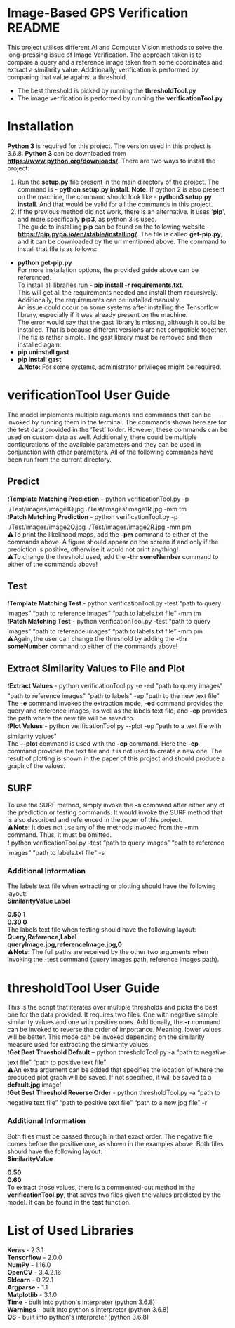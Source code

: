 # Image-Based GPS Verification README #
This project utilises different AI and Computer Vision methods
to solve the long-pressing issue of Image Verification. The approach
taken is to compare a query and a reference image taken from some coordinates
and extract a similarity value. Additionally, verification is performed by comparing
that value against a threshold.<br/>
- The best threshold is picked by running the **thresholdTool.py**<br/>
- The image verification is performed by running the **verificationTool.py**<br/>

# Installation #
**Python 3** is required for this project. The version used in this project is 3.6.8.
**Python 3** can be downloaded from **https://www.python.org/downloads/**. 
There are two ways to install the project:
1) Run the **setup.py** file present in the main directory of the project.
The command is - **python setup.py install**.
**Note:** If python 2 is also present on the machine, the command should
look like - **python3 setup.py install**. And that would be valid for all the commands in this project.
2) If the previous method did not work, there is an alternative.
It uses '**pip**', and more specifically **pip3**, as python 3 is used.<br/>
The guide to installing **pip** can be found on the following website - **https://pip.pypa.io/en/stable/installing/**.
The file is called **get-pip.py**, and it can be downloaded by the url mentioned above.
The command to install that file is as follows:<br/>
- **python get-pip.py**<br/>
For more installation options, the provided guide above can be referenced.<br/>
To install all libraries run - **pip install -r requirements.txt**.<br/>
This will get all the requirements needed and install them recursively.
Additionally, the requirements can be installed manually. <br/>
An issue could occur on some systems after installing the Tensorflow library, especially if it was already present on the machine. <br/>
The error would say that the gast library is missing, although it could be installed. That is because different versions are not compatible together. <br/>
The fix is rather simple. The gast library must be removed and then installed again:<br/>
- **pip uninstall gast**<br/>
- **pip install gast**<br/>
:warning:**Note:** For some systems, administrator privileges might be required.<br/>

# verificationTool User Guide #
The model implements multiple arguments and commands that can be invoked by running them in the terminal. The commands shown here are for the test data provided in the ‘Test’ folder. However, these commands can be used on custom data as well. Additionally, there could be multiple configurations of the available parameters and they can be used in conjunction with other parameters. All of the following commands have been run from the current directory.

## Predict ##
:exclamation:**Template Matching Prediction** – python verificationTool.py -p ./Test/images/image1Q.jpg ./Test/images/image1R.jpg -mm tm<br/>
:exclamation:**Patch Matching Prediction** - python verificationTool.py -p ./Test/images/image2Q.jpg ./Test/images/image2R.jpg -mm pm<br/>
:warning:To print the likelihood maps, add the **-pm** command to either of the commands above. A figure should appear on the screen if and only if the prediction is positive, otherwise it would not print anything!<br/>
:warning:To change the threshold used, add the **-thr someNumber** command to either of the commands above!

## Test ##
:exclamation:**Template Matching Test** - python verificationTool.py -test “path to query images” “path to reference images” “path to labels.txt file” -mm tm<br/>
:exclamation:**Patch Matching Test** - python verificationTool.py -test “path to query images” “path to reference images” “path to labels.txt file” -mm pm<br/>
:warning:Again, the user can change the threshold by adding the **-thr someNumber** command to either of the commands above!

## Extract Similarity Values to File and Plot ##
:exclamation:**Extract Values** - python verificationTool.py -e -ed "path to query images" "path to reference images" "path to labels" -ep "path to the new text file”<br/>
The **-e** command invokes the extraction mode, **-ed** command provides the query and reference images, as well as the labels text file, and **-ep** provides the path where the new file will be saved to.<br/>
:exclamation:**Plot Values** - python verificationTool.py --plot -ep "path to a text file with similarity values"<br/>
The **--plot** command is used with the **-ep** command. Here the **-ep** command provides the text file and it is not used to create a new one. The result of plotting is shown in the paper of this project and should produce a graph of the values.

## SURF ##
To use the SURF method, simply invoke the **-s** command after either any of the prediction or testing commands. It would invoke the SURF method that is also described and referenced in the paper of this project.<br/>
:warning:**Note:** It does not use any of the methods invoked from the -mm command. Thus, it must be omitted.<br/>
:exclamation: python verificationTool.py -test “path to query images” “path to reference images” “path to labels.txt file” -s

### Additional Information ###
The labels text file when extracting or plotting should have the following layout:<br/>
**SimilarityValue Label**<br/>

**0.50 1**<br/>
**0.30 0**<br/>
The labels text file when testing should have the following layout:<br/>
**Query,Reference,Label**<br/>
**queryImage.jpg,referenceImage.jpg,0**<br/>
:warning:**Note:** The full paths are received by the other two arguments when invoking the -test command (query images path, reference images path).

# thresholdTool User Guide #
This is the script that iterates over multiple thresholds and picks the best one for the data provided. It requires two files. One with negative sample similarity values and one with positive ones. Additionally, the **-r** command can be invoked to reverse the order of importance. Meaning, lower values will be better. This mode can be invoked depending on the similarity measure used for extracting the similarity values.<br/>
:exclamation:**Get Best Threshold Default** – python thresholdTool.py -a “path to negative text file” “path to positive text file”<br/>
:warning:An extra argument can be added that specifies the location of where the produced plot graph will be saved. If not specified, it will be saved to a **default.jpg** image!<br/>
:exclamation:**Get Best Threshold Reverse Order** - python thresholdTool.py -a “path to negative text file” “path to positive text file” “path to a new jpg file” -r

### Additional Information ###
Both files must be passed through in that exact order. The negative file comes before the positive one, as shown in the examples above. Both files should have the following layout:<br/>
**SimilarityValue**<br/>

**0.50**<br/>
**0.60**<br/>
To extract those values, there is a commented-out method in the **verificationTool.py**, that saves two files given the values predicted by the model. It can be found in the **test** function.

# List of Used Libraries #
**Keras** - 2.3.1<br/>
**Tensorflow** - 2.0.0<br/>
**NumPy** - 1.16.0<br/>
**OpenCV** - 3.4.2.16<br/>
**Sklearn** - 0.22.1<br/>
**Argparse** - 1.1<br/>
**Matplotlib** - 3.1.0<br/>
**Time** - built into python's interpreter (python 3.6.8)<br/>
**Warnings** - built into python's interpreter (python 3.6.8)<br/>
**OS** - built into python's interpreter (python 3.6.8)
